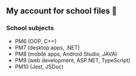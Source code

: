 ## My account for school files 🏫

### School subjects

- PM6 (OOP, C++)
- PM7 (desktop apps, .NET)
- PM8 (mobile apps, Android Studio, JAVA)
- PM9 (web development, ASP.NET, TypeScript)
- PM10 (Jest, JSDoc)
